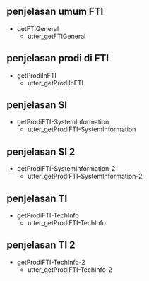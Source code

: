 
## penjelasan umum FTI
* getFTIGeneral
  - utter_getFTIGeneral

## penjelasan prodi di FTI
* getProdiInFTI
  - utter_getProdiInFTI

## penjelasan SI
* getProdiFTI-SystemInformation
  - utter_getProdiFTI-SystemInformation

## penjelasan SI 2
* getProdiFTI-SystemInformation-2
  - utter_getProdiFTI-SystemInformation-2

## penjelasan TI
* getProdiFTI-TechInfo
  - utter_getProdiFTI-TechInfo

## penjelasan TI 2
* getProdiFTI-TechInfo-2
  - utter_getProdiFTI-TechInfo-2
